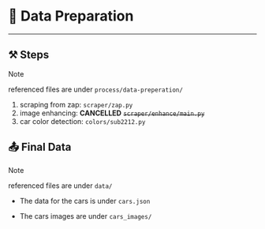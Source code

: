 # 🥯 Data Preparation

----

## ⚒️ Steps

> [!NOTE]  
> referenced files are under `process/data-preperation/`
 
1. scraping from zap: `scraper/zap.py`
2. image enhancing: **CANCELLED** ~~`scraper/enhance/main.py`~~
3. car color detection: `colors/sub2212.py`

## 📤 Final Data

> [!NOTE]  
> referenced files are under `data/`

* The data for the cars is under `cars.json`

* The cars images are under `cars_images/`